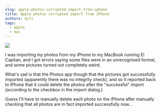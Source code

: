 ```yaml
---
slug: apple-photos-corrupted-import-from-iphone
title: Apple photos corrupted import from iPhone
authors: mifi
tags:
  - apple
  - mac
---
```

![](https://static.mifi.no/uploads/2015/12/Screen-Shot-2015-12-04-at-20.13.02.jpg)

I was importing my photos from my iPhone to my MacBook running El Capitan, and I got errors saying some files were in an unrecognised format, and some pictures turned out completely weird.

What's sad is that the Photos app though that the pictures got successfully imported (apparently there was no integrity check), and so it reported back to iPhone that it could delete the photos after the "successful" import (according to the checkbox in the import dialog.)

Guess I'll have to manually delete each photo on the iPhone after manually checking that all photos are in fact imported successfully now...
